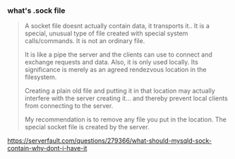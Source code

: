 ### what's .sock file



>A socket file doesnt actually contain data, it transports it.. It is a special, unusual type of file created with special system calls/commands. It is not an ordinary file.
>
>It is like a pipe the server and the clients can use to connect and exchange requests and data. Also, it is only used locally. Its significance is merely as an agreed rendezvous location in the filesystem.
>
>Creating a plain old file and putting it in that location may actually interfere with the server creating it... and thereby prevent local clients from connecting to the server.
>
>My recommendation is to remove any file you put in the location. The special socket file is created by the server.



https://serverfault.com/questions/279366/what-should-mysqld-sock-contain-why-dont-i-have-it